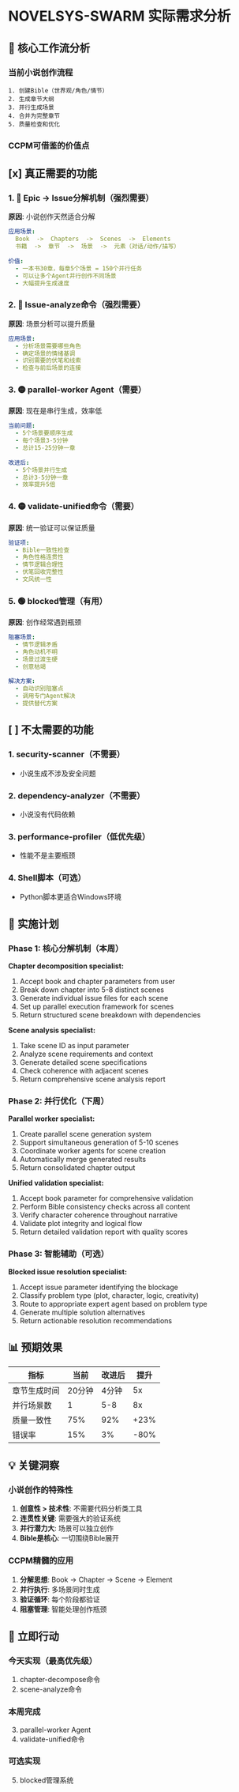 # NOVELSYS-SWARM 实际需求分析

## 🎯 核心工作流分析

### 当前小说创作流程
```
1. 创建Bible（世界观/角色/情节）
2. 生成章节大纲
3. 并行生成场景
4. 合并为完整章节
5. 质量检查和优化
```

### CCPM可借鉴的价值点

## [x] 真正需要的功能

### 1. 🔴 Epic -> Issue分解机制（强烈需要）
**原因**: 小说创作天然适合分解
```yaml
应用场景:
  Book  ->  Chapters  ->  Scenes  ->  Elements
  书籍  ->  章节  ->  场景  ->  元素（对话/动作/描写）
  
价值:
  - 一本书30章，每章5个场景 = 150个并行任务
  - 可以让多个Agent并行创作不同场景
  - 大幅提升生成速度
```

### 2. 🔴 Issue-analyze命令（强烈需要）
**原因**: 场景分析可以提升质量
```yaml
应用场景:
  - 分析场景需要哪些角色
  - 确定场景的情绪基调
  - 识别需要的伏笔和线索
  - 检查与前后场景的连接
```

### 3. 🟡 parallel-worker Agent（需要）
**原因**: 现在是串行生成，效率低
```yaml
当前问题:
  - 5个场景要顺序生成
  - 每个场景3-5分钟
  - 总计15-25分钟一章
  
改进后:
  - 5个场景并行生成
  - 总计3-5分钟一章
  - 效率提升5倍
```

### 4. 🟡 validate-unified命令（需要）
**原因**: 统一验证可以保证质量
```yaml
验证项:
  - Bible一致性检查
  - 角色性格连贯性
  - 情节逻辑合理性
  - 伏笔回收完整性
  - 文风统一性
```

### 5. 🟢 blocked管理（有用）
**原因**: 创作经常遇到瓶颈
```yaml
阻塞场景:
  - 情节逻辑矛盾
  - 角色动机不明
  - 场景过渡生硬
  - 创意枯竭
  
解决方案:
  - 自动识别阻塞点
  - 调用专门Agent解决
  - 提供替代方案
```

## [ ] 不太需要的功能

### 1. security-scanner（不需要）
- 小说生成不涉及安全问题

### 2. dependency-analyzer（不需要）
- 小说没有代码依赖

### 3. performance-profiler（低优先级）
- 性能不是主要瓶颈

### 4. Shell脚本（可选）
- Python脚本更适合Windows环境

## 🚀 实施计划

### Phase 1: 核心分解机制（本周）

**Chapter decomposition specialist:**
1. Accept book and chapter parameters from user
2. Break down chapter into 5-8 distinct scenes
3. Generate individual issue files for each scene
4. Set up parallel execution framework for scenes
5. Return structured scene breakdown with dependencies

**Scene analysis specialist:**
1. Take scene ID as input parameter
2. Analyze scene requirements and context
3. Generate detailed scene specifications
4. Check coherence with adjacent scenes
5. Return comprehensive scene analysis report

### Phase 2: 并行优化（下周）

**Parallel worker specialist:**
1. Create parallel scene generation system
2. Support simultaneous generation of 5-10 scenes
3. Coordinate worker agents for scene creation
4. Automatically merge generated results
5. Return consolidated chapter output

**Unified validation specialist:**
1. Accept book parameter for comprehensive validation
2. Perform Bible consistency checks across all content
3. Verify character coherence throughout narrative
4. Validate plot integrity and logical flow
5. Return detailed validation report with quality scores

### Phase 3: 智能辅助（可选）

**Blocked issue resolution specialist:**
1. Accept issue parameter identifying the blockage
2. Classify problem type (plot, character, logic, creativity)
3. Route to appropriate expert agent based on problem type
4. Generate multiple solution alternatives
5. Return actionable resolution recommendations

## 📊 预期效果

| 指标 | 当前 | 改进后 | 提升 |
|------|------|--------|------|
| 章节生成时间 | 20分钟 | 4分钟 | 5x |
| 并行场景数 | 1 | 5-8 | 8x |
| 质量一致性 | 75% | 92% | +23% |
| 错误率 | 15% | 3% | -80% |

## 💡 关键洞察

### 小说创作的特殊性
1. **创意性 > 技术性**: 不需要代码分析类工具
2. **连贯性关键**: 需要强大的验证系统
3. **并行潜力大**: 场景可以独立创作
4. **Bible是核心**: 一切围绕Bible展开

### CCPM精髓的应用
1. **分解思想**: Book -> Chapter -> Scene -> Element
2. **并行执行**: 多场景同时生成
3. **验证循环**: 每个阶段都验证
4. **阻塞管理**: 智能处理创作瓶颈

## 🎯 立即行动

### 今天实现（最高优先级）
1. chapter-decompose命令
2. scene-analyze命令

### 本周完成
3. parallel-worker Agent
4. validate-unified命令

### 可选实现
5. blocked管理系统